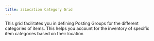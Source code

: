 ```yaml
---
title: zzLocation Category Grid
---
```



This grid facilitates you in defining Posting Groups for the different  categories of items. This helps you account for the inventory of specific  item categories based on their location.
